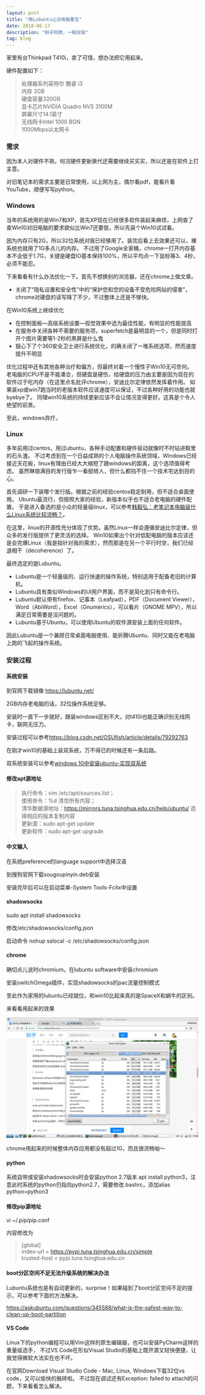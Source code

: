 ```yaml
---
layout: post
title: "用Lubuntu让旧电脑重生"
date: 2018-06-17
description: "知乎同款，一稿双投"
tag: blog
---   
```


家里有台Thinkpad T410i，卖了可惜，想办法把它用起来。

硬件配置如下：

>处理器系列英特尔 酷睿 i3 <br />
>内存 2GB <br />
>硬盘容量320GB <br />
>显卡芯片NVIDIA Quadro NVS 3100M <br />
>屏幕尺寸14.1英寸 <br />
>无线网卡Intel 1000 BGN <br />
>1000Mbps以太网卡 <br />
  
### 需求
因为本人对硬件不熟，何况硬件更新换代还需要继续买买买，所以还是在软件上打主意。

对旧笔记本的需求主要是日常使用，以上网为主，偶尔看pdf，能看片看YouTube，顺便写写python。

### Windows
当年的系统用的是Win7和XP，首先XP现在已经很多软件装起来麻烦，上网查了查Win10对旧电脑的要求貌似比Win7还要低，所以先装个Win10试试看。

因为内存只有2G，所以32位系统对我已经够用了。装完后看上去效果还可以，裸系统也就用了1G多点儿的内存。
不过用了Google全家桶，chrome一打开内存基本不会低于1.7G，关键是硬盘IO基本保持100%，所以平均点一下鼠标等3、4秒，必须不能忍。

下来看看有什么办法优化一下。首先不想换别的浏览器，还在chrome上做文章。

- 关闭了“隐私设置和安全性”中的“保护您和您的设备不受危险网站的侵害”，chrome对硬盘的读写降了不少，不过整体上还是不够快。

在Win10系统上继续优化

- 在控制面板—高级系统设置—视觉效果中选为最佳性能，有明显的性能提高
- 在服务中关闭各种不需要的服务项，superfetch是最明显的一个，但是同时打开个图片需要等1-2秒的黑屏是什么鬼
- 狠心下了个360安全卫士进行系统优化，的确关闭了一堆系统选项，然而速度提升不明显

优化过程中还有其他各种治疗和偏方，但最终对着一个慢性子Win10无可奈何。
老电脑的CPU不是不能凑合，但硬盘是硬伤，给硬盘的压力由主要是因为现在的软件过于吃内存（在这里点名批评chrome），安迪比尔定律依然发挥着作用。
如果装xp或win7跑当时的老版本软件应该速度可以保证，不过各种好用的功能也就byebye了。
同理win10系统的持续更新应该不会让情况变得更好。这真是个令人绝望的前景。

至此，windows弃疗。

### Linux
多年前用过centos，用过ubuntu，各种手动配置和硬件驱动就像时不时钻进鞋里的石头渣。
不过考虑到在一个日益成熟的个人电脑操作系统领域，Windows已经接近天花板，linux有理由已经大大缩短了跟windows的距离，这个选项值得考虑。
虽然琳琅满目的发行版乍一看挺唬人，但什么都挡不住一个技术宅达到目的心。

首先调研一下装哪个发行版。根据之前的经验centos稳定耐用，但不适合桌面使用。
Ubuntu最流行，但按照大家的经验，新版本似乎也不适合老电脑的硬件配置。
于是进入备选的是小众的轻量级linux，可以参考[韩毅弘：老笔记本电脑装什么Linux系统比较流畅？](https://www.zhihu.com/question/39518990/answer/81741280)。

在这里，linux的开源性充分体现了优势。虽然Linux一样会遵循安迪比尔定律，但众多的发行版提供了更灵活的选择。
Win10如果出个针对低配电脑的版本应该还是会完爆Linux（我是指针对我的需求），然而那是在另一个平行时空，我们已经退相干（decoherence）了。

最终选定的是Lubuntu。

- Lubuntu是一个轻量级的、运行快速的操作系统，特别适用于配备老旧的计算机。
- Lubuntu具有类似Windows的UI用户界面，而不是简化到只有命令行。
- Lubuntu默认带有firefox、记事本（Leafpad），PDF（Document Viewer），Word（AbiWord），Excel（Gnumerics），可以看片（GNOME MPV），所以满足日常需要是没问题的。
- Lubuntu基于Ubuntu，可以使用Ubuntu的软件源安装上面的任何软件。

因此Lubuntu是一个兼顾日常桌面电脑使用、能折腾Ubuntu、同时又能在老电脑上跑的飞起的操作系统。

### 安装过程
#### 系统安装
到官网下载镜像 <https://lubuntu.net/>

2GB内存老电脑的话，32位操作系统足够。

安装时一直下一步就好，跟装windows区别不大，对t410i也能正确识别无线网卡，联网无压力。

安装过程可以参考<https://blog.csdn.net/OSUfish/article/details/79292763>

在刚才win10的基础上装双系统，万不得已的时候还有一条后路。

双系统安装可以参考[windows 10中安装ubuntu-实现双系统](https://zhuanlan.zhihu.com/p/31271077)

#### 修改apt源地址

>执行命令：vim /etc/apt/sources.list； <br />
>使用命令：%d 清空所有内容； <br />
>清华数据源地址：https://mirrors.tuna.tsinghua.edu.cn/help/ubuntu/ 选择相应的版本复制内容 <br />
>更新源：sudo apt-get update <br />
>更新软件：sudo apt-get upgrade <br />

#### 中文输入
在系统preference的language support中选择汉语

到搜狗官网下载sougoupinyin.deb安装

安装完毕后可以在启动菜单-System Tools-Fcitx中设置

#### shadowsocks
sudo apt install shadowsocks

修改/etc/shadowsocks/config.json

启动命令 nohup sslocal -c /etc/shadowsocks/config.json

#### chrome
确切点儿说时chromium。在lubuntu software中安装chromium

安装switchOmega插件，实现shadowsocks的pac流量控制模式

至此作为家用的lubuntu已经就位，和win10比起来真的是SpaceX和蜗牛的区别。

来看看用起来的效果

![实际截屏](https://github.com/Skypolis/skypolis.github.io/blob/master/images/desktop.png)

chrome用起来的时候整体内存应用都没有超过1G，而且很流畅呦～

#### python
系统自带或安装shadowsocks时会安装python 2.7版本
apt install python3，注意此时系统的python仍指向python2.7，需要修改.bashrc，添加alias python=python3

#### 修改pip源地址
vi ~/.pip/pip.conf

内容修改为

>[global] <br />
>index-url = https://pypi.tuna.tsinghua.edu.cn/simple <br />
>trusted-host = pypi.tuna.tsinghua.edu.cn <br />

#### boot分区空间不足无法升级系统的解决办法
Lubuntu系统也是有自动更新的，surprise！如果碰到了boot分区空间不足的提示，可以参考下面的方法解决。

<https://askubuntu.com/questions/345588/what-is-the-safest-way-to-clean-up-boot-partition>

#### VS Code
Linux下的python编程可以用Vim这样的原生编辑器，也可以安装PyCharm这样的重量级选手，
不过VS Code在形似Visual Studio的基础上既开源又轻快便捷，让我觉得微软大法实在也不坏。

在官网Download Visual Studio Code - Mac, Linux, Windows下载32位vs code，又可以愉快的搬砖啦。
不过现在调试还有Exception: failed to attach的问题，下来看看怎么解决。
